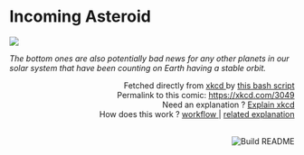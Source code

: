 # <b>Incoming Asteroid</b>

[![](https://imgs.xkcd.com/comics/incoming_asteroid.png)](https://xkcd.com/3049)

<i>The bottom ones are also potentially bad news for any other planets in our solar system that have been counting on Earth having a stable orbit.</i>

<div align="right">
  Fetched directly from
  <a href="https://xkcd.com">
    xkcd
  </a>
  by
  <a href="https://github.com/Vanille-N/Vanille-N/blob/master/fetch">
    this bash script
  </a>
</div>
<div align="right">
  Permalink to this comic:
  <a href="https://xkcd.com/3049">
    https://xkcd.com/3049
  </a>
</div>
<div align="right">
  Need an explanation ?
  <a href="https://www.explainxkcd.com/wiki/index.php/3049">
    Explain xkcd
  </a>
</div>
<div align="right">
  How does this work ?
  <a href="https://github.com/Vanille-N/Vanille-N/blob/master/.github/workflows/build.yml">
    workflow
  </a>
  |
  <a href="https://simonwillison.net/2020/Jul/10/self-updating-profile-readme/">
    related explanation
  </a>
</div><br>

<a href="https://github.com/Vanille-N/Vanille-N/actions"><img src="https://github.com/Vanille-N/Vanille-N/workflows/Build%20README/badge.svg" align="right" alt="Build README"></a>

